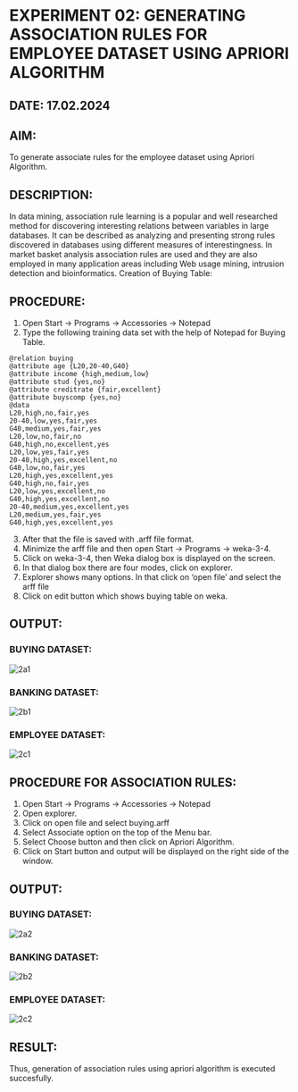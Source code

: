 # EXPERIMENT 02: GENERATING ASSOCIATION RULES FOR EMPLOYEE DATASET USING APRIORI ALGORITHM
## DATE: 17.02.2024
## AIM: 
To generate associate rules for the employee dataset using Apriori Algorithm.
## DESCRIPTION:
In data mining, association rule learning is a popular and well researched method for discovering interesting
relations between variables in large databases. It can be described as analyzing and presenting strong rules discovered
in databases using different measures of interestingness. In market basket analysis association rules are used and they
are also employed in many application areas including Web usage mining, intrusion detection and bioinformatics.
Creation of Buying Table:
## PROCEDURE:
1) Open Start -> Programs -> Accessories -> Notepad
2) Type the following training data set with the help of Notepad for Buying Table.

```
@relation buying
@attribute age {L20,20-40,G40}
@attribute income {high,medium,low}
@attribute stud {yes,no}
@attribute creditrate {fair,excellent}
@attribute buyscomp {yes,no}
@data
L20,high,no,fair,yes
20-40,low,yes,fair,yes
G40,medium,yes,fair,yes
L20,low,no,fair,no
G40,high,no,excellent,yes
L20,low,yes,fair,yes
20-40,high,yes,excellent,no
G40,low,no,fair,yes
L20,high,yes,excellent,yes
G40,high,no,fair,yes
L20,low,yes,excellent,no
G40,high,yes,excellent,no
20-40,medium,yes,excellent,yes
L20,medium,yes,fair,yes
G40,high,yes,excellent,yes
```
3) After that the file is saved with .arff file format.
4) Minimize the arff file and then open Start -> Programs -> weka-3-4.
5) Click on weka-3-4, then Weka dialog box is displayed on the screen.
6) In that dialog box there are four modes, click on explorer.
7) Explorer shows many options. In that click on ‘open file’ and select the arff file
8) Click on edit button which shows buying table on weka.
## OUTPUT:
### BUYING DATASET:
![2a1](https://github.com/Lakshmipriya-P-AI/WDM_EXP2/assets/93427923/5a087fbc-4288-4f6d-b642-e047caed4a3a)
### BANKING DATASET:
![2b1](https://github.com/Lakshmipriya-P-AI/WDM_EXP2/assets/93427923/0fef0ee8-59ab-4232-be87-d5d671060c6b)
### EMPLOYEE DATASET:
![2c1](https://github.com/Lakshmipriya-P-AI/WDM_EXP2/assets/93427923/31df85d8-20a7-462d-87bf-fd4e8429e3c8)

## PROCEDURE FOR ASSOCIATION RULES:
1) Open Start -> Programs -> Accessories -> Notepad
2) Open explorer.
3) Click on open file and select buying.arff
4) Select Associate option on the top of the Menu bar.
5) Select Choose button and then click on Apriori Algorithm.
6) Click on Start button and output will be displayed on the right side of the window.

## OUTPUT:
### BUYING DATASET:
![2a2](https://github.com/Lakshmipriya-P-AI/WDM_EXP2/assets/93427923/88b46f8c-923a-4357-a63f-4a210636f683)
### BANKING DATASET:
![2b2](https://github.com/Lakshmipriya-P-AI/WDM_EXP2/assets/93427923/a3001fed-4157-4f19-acc7-5210f1a0e29f)
### EMPLOYEE DATASET:
![2c2](https://github.com/Lakshmipriya-P-AI/WDM_EXP2/assets/93427923/577efcbd-c1bc-4ecf-bd10-f7cea5f7c56f)

## RESULT: 
Thus, generation of association rules using apriori algorithm is executed succesfully.
